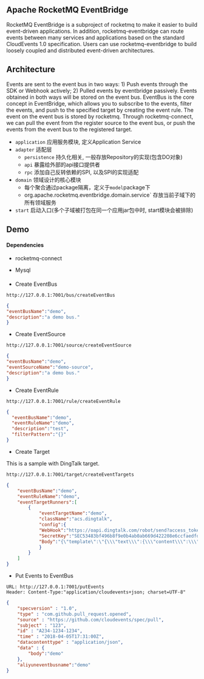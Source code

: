 
## Apache RocketMQ EventBridge
RocketMQ EventBridge is a subproject of rocketmq to make it easier to build event-driven applications. In addition, rocketmq-eventbridge can route events between many services and applications based on the standard CloudEvents 1.0 specification. Users can use rocketmq-eventbridge to build loosely coupled and distributed event-driven architectures.

## Architecture
Events are sent to the event bus in two ways: 1) Push events through the SDK or Webhook actively; 2) Pulled events by eventbridge passively. Events obtained in both ways will be stored on the event bus. EventBus is the core concept in EventBridge, which allows you to subscribe to the events, filter the events, and push to the specified target by creating the event rule. The event on the event bus is stored by rocketmq. Through rocketmq-connect, we can pull the event from the register source to the event bus, or push the events from the event bus to the registered target.

- `application`  应用服务模块, 定义Application Service
- `adapter` 适配层
    - `persistence` 持久化相关, 一般存放Repository的实现(包含DO对象)
    - `api` 暴露给外部的api接口提供者
    - `rpc` 添加自己反转依赖的SPI, 以及SPI的实现适配
- `domain` 领域设计的核心模块
    - 每个聚合通过package隔离，定义于`model`package下
    - org.apache.rocketmq.eventbridge.domain.service` 存放当前子域下的所有领域服务
- `start` 启动入口(多个子域被打包在同一个应用jar包中时, start模块会被排除)


## Demo
#### Dependencies
* rocketmq-connect
  
* Mysql 

#### 

* Create EventBus
```
http://127.0.0.1:7001/bus/createEventBus
```
```json
{
"eventBusName":"demo",
"description":"a demo bus."
}
```


* Create EventSource
```
http://127.0.0.1:7001/source/createEventSource
```
```json
{
"eventBusName":"demo",
"eventSourceName":"demo-source",
"description":"a demo bus."
}
```


* Create EventRule
```
http://127.0.0.1:7001/rule/createEventRule
```
```json
{
  "eventBusName":"demo",
  "eventRuleName":"demo",
  "description":"test",
  "filterPattern":"{}"
}
```

* Create Target

This is a sample with DingTalk target.
```
http://127.0.0.1:7001/target/createEventTargets
```
```json
{
    "eventBusName":"demo",
    "eventRuleName":"demo",
    "eventTargetRunners":[
        {
            "eventTargetName":"demo",
            "className":"acs.dingtalk",
            "config":{
            "WebHook":"https://oapi.dingtalk.com/robot/send?access_token=b43a54b702314415c2acdae97eda1e092528b7a9dddb31510a5b4430be2ef867",
            "SecretKey":"SEC53483bf496b8f9e0b4ab0ab669d422208e6ccfaedfd5120ea6b8426b9ecd47aa",
            "Body":"{\"template\":\"{\\\"text\\\":{\\\"content\\\":\\\"${content}\\\"},\\\"msgtype\\\":\\\"text\\\"}\",\"form\":\"TEMPLATE\",\"value\":\"{\\\"content\\\":\\\"$.data.body\\\"}\"}"
            }
        }
    ]
}
```
* Put Events to EventBus 
```
URL: http://127.0.0.1:7001/putEvents
Header: Content-Type:"application/cloudevents+json; charset=UTF-8"
```
```json
{
    "specversion" : "1.0",
    "type" : "com.github.pull_request.opened",
    "source" : "https://github.com/cloudevents/spec/pull",
    "subject" : "123",
    "id" : "A234-1234-1234",
    "time" : "2018-04-05T17:31:00Z",
    "datacontenttype" : "application/json",
    "data" : {
        "body":"demo"
    },
    "aliyuneventbusname":"demo"
}
```